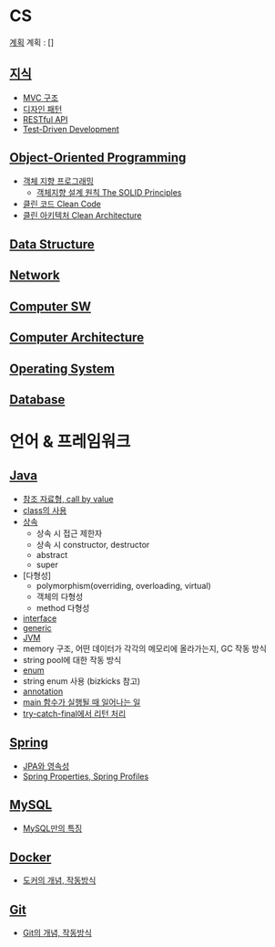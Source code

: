 # CS

[계획](./plan.md)
계획 : []

## [지식]()
 - [MVC 구조]()
 - [디자인 패턴]()
 - [RESTful API]()
 - [Test-Driven Development]()

## [Object-Oriented Programming](https://hyelie.tistory.com/category/CS/OOP)
 - [객체 지향 프로그래밍](https://hyelie.tistory.com/entry/%EA%B0%9D%EC%B2%B4%EC%A7%80%ED%96%A5-%ED%94%84%EB%A1%9C%EA%B7%B8%EB%9E%98%EB%B0%8D-Object-Oriented-Programming)
    - [객체지향 설계 원칙 The SOLID Principles]()
 - [클린 코드 Clean Code]()
 - [클린 아키텍처 Clean Architecture]()

## [Data Structure]()

## [Network]()

## [Computer SW]()

## [Computer Architecture]()

## [Operating System]()

## [Database]()

# 언어 & 프레임워크

## [Java]()
 
 - [참조 자료형, call by value](https://hyelie.tistory.com/entry/Data-types-String-constant-pool-Call-by-value)
 - [class의 사용](https://hyelie.tistory.com/entry/Java-Class)
 - [상속]()
   - 상속 시 접근 제한자
   - 상속 시 constructor, destructor
   - abstract
   - super 
 - [다형성]
   - polymorphism(overriding, overloading, virtual)
   - 객체의 다형성
   - method 다형성
 - [interface]()
 - [generic]()
 - [JVM]()
  - memory 구조, 어떤 데이터가 각각의 메모리에 올라가는지, GC 작동 방식
  - string pool에 대한 작동 방식
 - [enum]()
  - string enum 사용 (bizkicks 참고)
 - [annotation]()
 - [main 함수가 실행될 때 일어나는 일]()
 - [try-catch-final에서 리턴 처리]()

## [Spring]()
 - [JPA와 영속성]()
 - [Spring Properties, Spring Profiles]()

## [MySQL]()
 - [MySQL만의 특징]()

## [Docker]()
 - [도커의 개념, 작동방식]()

## [Git]()
 - [Git의 개념, 작동방식]()
    
</br>